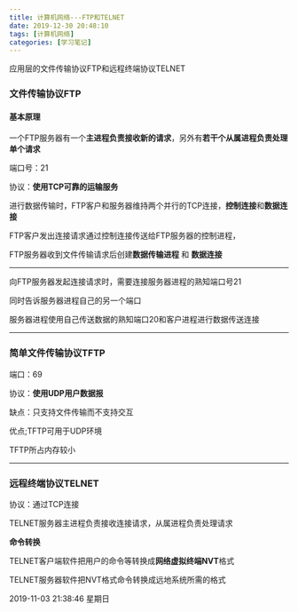 ```yaml
---
title: 计算机网络---FTP和TELNET
date: 2019-12-30 20:48:10
tags: [计算机网络]
categories: [学习笔记]
---
```


 应用层的文件传输协议FTP和远程终端协议TELNET

<!--more-->

### 文件传输协议FTP

#### 基本原理

一个FTP服务器有一个**主进程负责接收新的请求**，另外有**若干个从属进程负责处理单个请求**

端口号：21

协议：**使用TCP可靠的运输服务**

进行数据传输时，FTP客户和服务器维持两个并行的TCP连接，**控制连接**和**数据连接**

FTP客户发出连接请求通过控制连接传送给FTP服务器的控制进程，

FTP服务器收到文件传输请求后创建**数据传输进程** 和 **数据连接**



------------

向FTP服务器发起连接请求时，需要连接服务器进程的熟知端口号21

同时告诉服务器进程自己的另一个端口

服务器进程使用自己传送数据的熟知端口20和客户进程进行数据传送连接

------------



### 简单文件传输协议TFTP

端口：69

协议：**使用UDP用户数据报**

缺点：只支持文件传输而不支持交互

优点;TFTP可用于UDP环境

TFTP所占内存较小



------------


### 远程终端协议TELNET

协议：通过TCP连接


TELNET服务器主进程负责接收连接请求，从属进程负责处理请求

**命令转换**

TELNET客户端软件把用户的命令等转换成**网络虚拟终端NVT**格式

TELNET服务器软件把NVT格式命令转换成远地系统所需的格式





2019-11-03 21:38:46 星期日